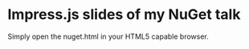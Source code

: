 Impress.js slides of my NuGet talk
==================================

Simply open the nuget.html in your HTML5 capable browser.
